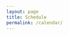 ```yaml
---
layout: page
title: Schedule
permalink: /calendar/
---
```


<script src="https://cdnjs.cloudflare.com/ajax/libs/js-yaml/4.1.0/js-yaml.min.js"></script>

<div class="calendar-container">
  <div id="calendar"></div>
</div>

<div class="booking-modal" id="bookingModal">
  <div class="modal-content">
    <span class="close">&times;</span>
    <h2>Book a Presentation Slot</h2>
    <form id="bookingForm">
      <div class="form-group">
        <label for="name">Name:</label>
        <input type="text" id="name" name="name" required>
      </div>
      <div class="form-group">
        <label for="title">Presentation Title:</label>
        <input type="text" id="title" name="title" required>
      </div>
      <input type="hidden" id="slotDate" name="slotDate">
      <input type="hidden" id="slotTime" name="slotTime">
      <button type="submit">Submit</button>
    </form>
  </div>
</div>

<link href='https://cdn.jsdelivr.net/npm/fullcalendar@5.11.3/main.min.css' rel='stylesheet' />
<script src='https://cdn.jsdelivr.net/npm/fullcalendar@5.11.3/main.min.js'></script>

<style>
.calendar-container { max-width: 1200px; margin: 20px auto; padding: 0 20px; }
.booking-modal { display: none; position: fixed; z-index: 1000; left: 0; top: 0; width: 100%; height: 100%; background-color: rgba(0,0,0,0.4); }
.modal-content { background-color: #fefefe; margin: 15% auto; padding: 20px; border: 1px solid #888; width: 80%; max-width: 500px; border-radius: 5px; }
.close { color: #aaa; float: right; font-size: 28px; font-weight: bold; cursor: pointer; }
.form-group { margin-bottom: 15px; }
.form-group label { display: block; margin-bottom: 5px; }
.form-group input { width: 100%; padding: 8px; border: 1px solid #ddd; border-radius: 4px; }
button { background-color: #4CAF50; color: white; padding: 10px 20px; border: none; border-radius: 4px; cursor: pointer; }
button:hover { background-color: #45a049; }
</style>

<script>
document.addEventListener('DOMContentLoaded', function() {
  fetch('/langlunches.github.io/aravind/data/slots.yml')
    .then(response => response.text())
    .then(yaml => {
      const slots = jsyaml.load(yaml).slots;
      const events = slots.map(slot => ({
        title: slot.speaker ? `${slot.speaker}: ${slot.title}` : 'Available',
        start: `${slot.date}T${slot.time}`,
        end: `${slot.date}T${slot.time}`,
        backgroundColor: slot.speaker ? '#4CAF50' : '#ff9800',
        extendedProps: {
          booked: !!slot.speaker,
          date: slot.date,
          time: slot.time
        }
      }));

      var calendar = new FullCalendar.Calendar(document.getElementById('calendar'), {
        initialView: 'dayGridMonth',
        headerToolbar: { left: 'prev,next today', center: 'title', right: 'dayGridMonth,timeGridWeek' },
        slotMinTime: '12:00:00',
        slotMaxTime: '13:00:00',
        allDaySlot: false,
        events: events,
        eventClick: function(info) {
          if (!info.event.extendedProps.booked) {
            document.getElementById('slotDate').value = info.event.extendedProps.date;
            document.getElementById('slotTime').value = info.event.extendedProps.time;
            document.getElementById('bookingModal').style.display = 'block';
          }
        }
      });
      calendar.render();
    });

  // Modal handling
  document.querySelector('.close').onclick = () => document.getElementById('bookingModal').style.display = 'none';
  window.onclick = (event) => { if (event.target == document.getElementById('bookingModal')) document.getElementById('bookingModal').style.display = 'none'; }

  // Form submission
  document.getElementById('bookingForm').onsubmit = function(e) {
    e.preventDefault();
    const formData = new FormData(this);
    const data = {
      date: formData.get('slotDate'),
      time: formData.get('slotTime'),
      speaker: formData.get('name'),
      title: formData.get('title')
    };
    // Here you would send this to your backend
    document.getElementById('bookingModal').style.display = 'none';
    alert('Thank you for your submission! We will contact you shortly.');
  }
});
</script> 